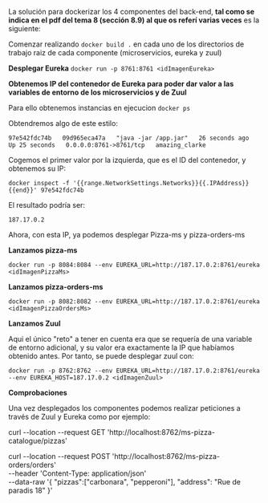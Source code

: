 La solución para dockerizar los 4 componentes del back-end, **tal como se indica en el pdf del tema 8 (sección 8.9) al que os referí varias veces** es la siguiente:

Comenzar realizando ``docker build .`` en cada uno de los directorios de trabajo raiz de cada componente (microservicios, eureka y zuul)

**Desplegar Eureka**
``docker run -p 8761:8761 <idImagenEureka>``

**Obtenemos IP del contenedor de Eureka para poder dar valor a las variables de entorno de los microservicios y de Zuul**

Para ello obtenemos instancias en ejecucion
``docker ps``

Obtendremos algo de este estilo:

``97e542fdc74b   09d965eca47a   "java -jar /app.jar"   26 seconds ago   Up 25 seconds   0.0.0.0:8761->8761/tcp   amazing_clarke``

Cogemos el primer valor por la izquierda, que es el ID del contenedor, y obtenemos su IP:

``docker inspect -f '{{range.NetworkSettings.Networks}}{{.IPAddress}}{{end}}' 97e542fdc74b``

El resultado podría ser:

``187.17.0.2``

Ahora, con esta IP, ya podemos desplegar Pizza-ms y pizza-orders-ms

**Lanzamos pizza-ms**

``docker run -p 8084:8084 --env EUREKA_URL=http://187.17.0.2:8761/eureka <idImagenPizzaMs>``

**Lanzamos pizza-orders-ms**

``docker run -p 8082:8082 --env EUREKA_URL=http://187.17.0.2:8761/eureka <idImagenPizzaOrdersMs>``

**Lanzamos Zuul**

Aqui el único "reto" a tener en cuenta era que se requería de una variable de entorno adicional, y su valor era exactamente la IP que habíamos obtenido antes.
Por tanto, se puede desplegar zuul con:

``docker run -p 8762:8762 --env EUREKA_URL=http://187.17.0.2:8761/eureka --env EUREKA_HOST=187.17.0.2 <idImagenZuul>``

**Comprobaciones**

Una vez desplegados los componentes podemos realizar peticiones a través de Zuul y Eureka como por ejemplo:

curl --location --request GET 'http://localhost:8762/ms-pizza-catalogue/pizzas'

curl --location --request POST 'http://localhost:8762/ms-pizza-orders/orders' \
--header 'Content-Type: application/json' \
--data-raw '{
    "pizzas":["carbonara", "pepperoni"],
    "address": "Rue de paradis 18"
}'

